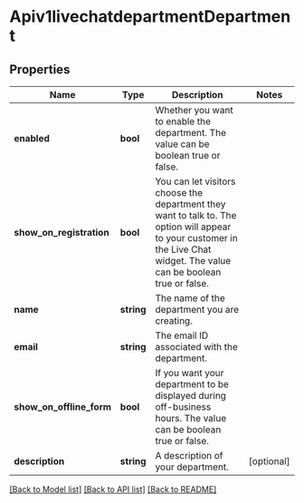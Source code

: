 # Apiv1livechatdepartmentDepartment

## Properties
Name | Type | Description | Notes
------------ | ------------- | ------------- | -------------
**enabled** | **bool** | Whether you want to enable the department. The value can be boolean true or false. | 
**show_on_registration** | **bool** | You can let visitors choose the department they want to talk to. The option will appear to your customer in the Live Chat widget. The value can be boolean true or false. | 
**name** | **string** | The name of the department you are creating. | 
**email** | **string** | The email ID associated with the department. | 
**show_on_offline_form** | **bool** | If you want your department to be displayed during off-business hours. The value can be boolean true or false. | 
**description** | **string** | A description of your department. | [optional] 

[[Back to Model list]](../../README.md#documentation-for-models) [[Back to API list]](../../README.md#documentation-for-api-endpoints) [[Back to README]](../../README.md)

